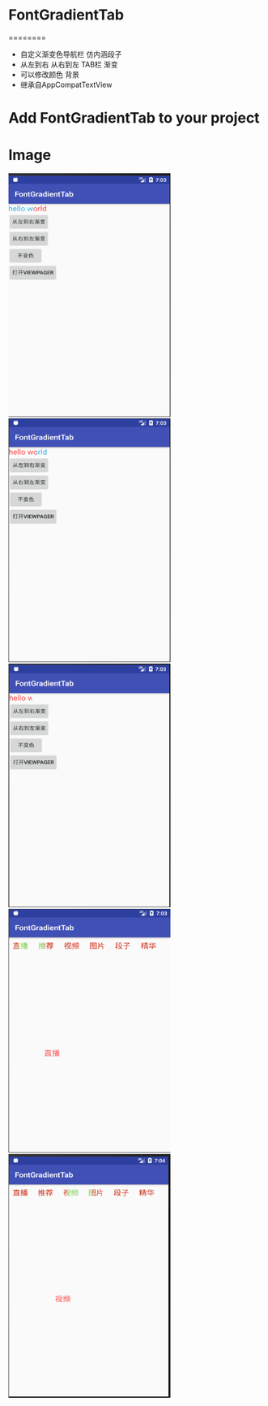 # FontGradientTab
========
- 自定义渐变色导航栏 仿内涵段子
- 从左到右 从右到左 TAB栏 渐变
- 可以修改颜色 背景
- 继承自AppCompatTextView

Add FontGradientTab to your project
========

Image
========
<img src="https://github.com/xiansenxuan/FontGradientTab/blob/master/images/2018-05-24_150314.png" width = "320" height = "480" alt="sample"/>
<img src="https://github.com/xiansenxuan/FontGradientTab/blob/master/images/2018-05-24_150337.png" width = "320" height = "480" alt="sample"/>
<img src="https://github.com/xiansenxuan/FontGradientTab/blob/master/images/2018-05-24_150348.png" width = "320" height = "480" alt="sample"/>
<img src="https://github.com/xiansenxuan/FontGradientTab/blob/master/images/2018-05-24_150400.png" width = "320" height = "480" alt="sample"/>
<img src="https://github.com/xiansenxuan/FontGradientTab/blob/master/images/2018-05-24_150420.png" width = "320" height = "480" alt="sample"/>

